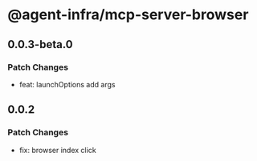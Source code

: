 # @agent-infra/mcp-server-browser

## 0.0.3-beta.0

### Patch Changes

- feat: launchOptions add args

## 0.0.2

### Patch Changes

- fix: browser index click
